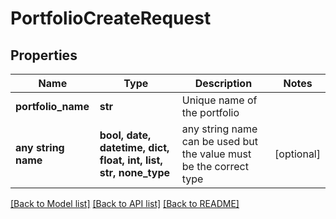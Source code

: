 # PortfolioCreateRequest


## Properties
Name | Type | Description | Notes
------------ | ------------- | ------------- | -------------
**portfolio_name** | **str** | Unique name of the portfolio | 
**any string name** | **bool, date, datetime, dict, float, int, list, str, none_type** | any string name can be used but the value must be the correct type | [optional]

[[Back to Model list]](../README.md#documentation-for-models) [[Back to API list]](../README.md#documentation-for-api-endpoints) [[Back to README]](../README.md)


